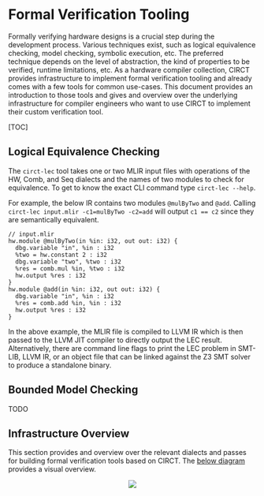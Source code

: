 # Formal Verification Tooling

Formally verifying hardware designs is a crucial step during the development
process. Various techniques exist, such as logical equivalence checking, model
checking, symbolic execution, etc. The preferred technique depends on the level
of abstraction, the kind of properties to be verified, runtime limitations, etc.
As a hardware compiler collection, CIRCT provides infrastructure to implement
formal verification tooling and already comes with a few tools for common
use-cases. This document provides an introduction to those tools and gives and
overview over the underlying infrastructure for compiler engineers who want to
use CIRCT to implement their custom verification tool.

[TOC]

## Logical Equivalence Checking

The `circt-lec` tool takes one or two MLIR input files with operations of the
HW, Comb, and Seq dialects and the names of two modules to check for
equivalence. To get to know the exact CLI command type `circt-lec --help`.

For example, the below IR contains two modules `@mulByTwo` and `@add`. Calling
`circt-lec input.mlir -c1=mulByTwo -c2=add` will output `c1 == c2` since they
are semantically equivalent.

```mlir
// input.mlir
hw.module @mulByTwo(in %in: i32, out out: i32) {
  dbg.variable "in", %in : i32
  %two = hw.constant 2 : i32
  dbg.variable "two", %two : i32
  %res = comb.mul %in, %two : i32
  hw.output %res : i32
}
hw.module @add(in %in: i32, out out: i32) {
  dbg.variable "in", %in : i32
  %res = comb.add %in, %in : i32
  hw.output %res : i32
}
```

In the above example, the MLIR file is compiled to LLVM IR which is then passed
to the LLVM JIT compiler to directly output the LEC result. Alternatively, there
are command line flags to print the LEC problem in SMT-LIB, LLVM IR, or an
object file that can be linked against the Z3 SMT solver to produce a standalone
binary.

## Bounded Model Checking

TODO

## Infrastructure Overview

This section provides and overview over the relevant dialects and passes for
building formal verification tools based on CIRCT. The
[below diagram](/includes/img/smt_based_formal_verification_infra.svg) provides
a visual overview.

<p align="center"><img src="/includes/img/smt_based_formal_verification_infra.svg"/></p>
